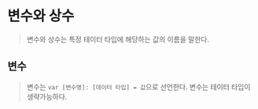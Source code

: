 # 변수와 상수

> 변수와 상수는 특정 테이터 타입에 해당하는 값의 이름을 말한다.


## 변수

> 변수는 `var [변수명]: [데이터 타입] = 값`으로 선언한다.
> 변수는 테이터 타입이 생략가능하다.
